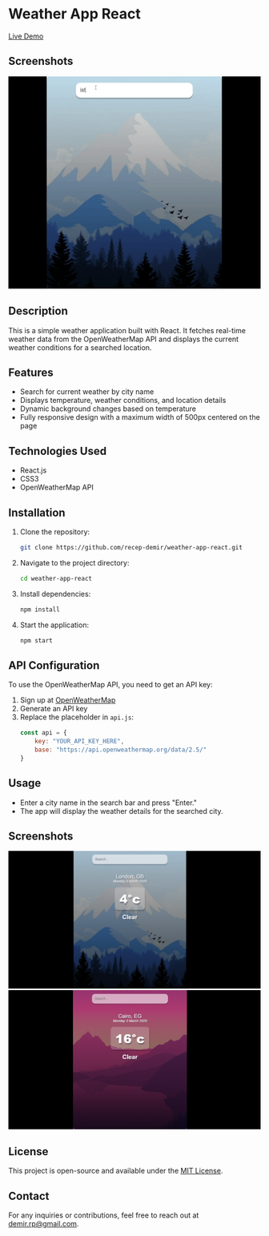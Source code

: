 # Weather App React
[Live Demo](https://weather-app-react-001.netlify.app/)
## Screenshots

![App Screenshot](./public/weather.gif)


## Description
This is a simple weather application built with React. It fetches real-time weather data from the OpenWeatherMap API and displays the current weather conditions for a searched location.

## Features
- Search for current weather by city name
- Displays temperature, weather conditions, and location details
- Dynamic background changes based on temperature
- Fully responsive design with a maximum width of 500px centered on the page

## Technologies Used
- React.js
- CSS3
- OpenWeatherMap API

## Installation

1. Clone the repository:
   ```bash
   git clone https://github.com/recep-demir/weather-app-react.git
   ```
2. Navigate to the project directory:
   ```bash
   cd weather-app-react
   ```
3. Install dependencies:
   ```bash
   npm install
   ```
4. Start the application:
   ```bash
   npm start
   ```

## API Configuration
To use the OpenWeatherMap API, you need to get an API key:
1. Sign up at [OpenWeatherMap](https://openweathermap.org/)
2. Generate an API key
3. Replace the placeholder in `api.js`:
   ```js
   const api = {
       key: "YOUR_API_KEY_HERE",
       base: "https://api.openweathermap.org/data/2.5/"
   }
   ```

## Usage
- Enter a city name in the search bar and press "Enter."
- The app will display the weather details for the searched city.

## Screenshots
![Weather App Screenshot](./public/image%20copy.png)
![](./public/image%20copy%202.png) 

## License
This project is open-source and available under the [MIT License](LICENSE).

## Contact
For any inquiries or contributions, feel free to reach out at [demir.rp@gmail.com](mailto:demir.rp@gmail.com).

